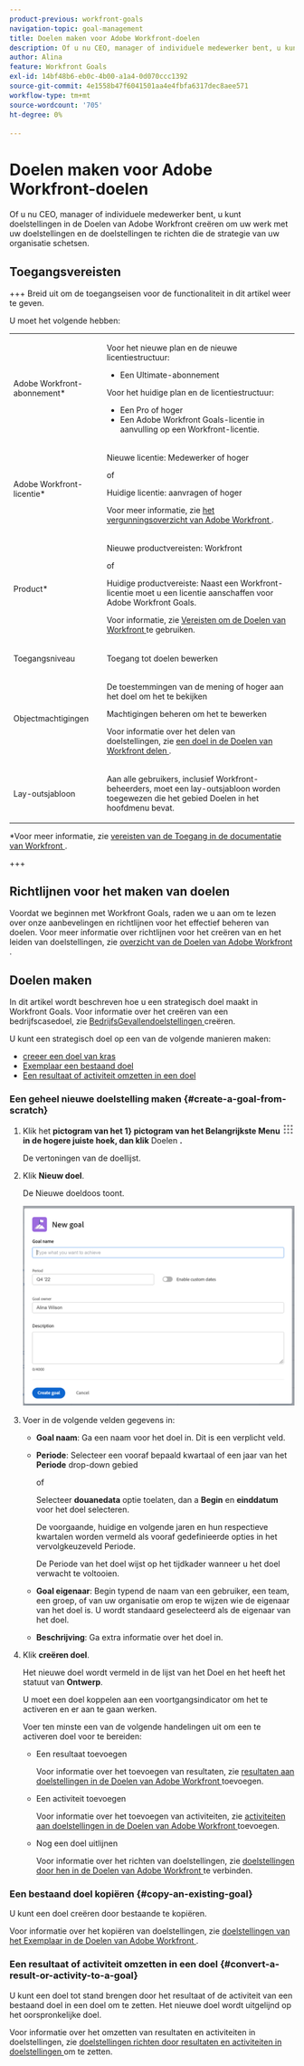 ```yaml
---
product-previous: workfront-goals
navigation-topic: goal-management
title: Doelen maken voor Adobe Workfront-doelen
description: Of u nu CEO, manager of individuele medewerker bent, u kunt doelstellingen in de Doelen van Adobe Workfront creëren om uw werk met uw doelstellingen en de doelstellingen te richten die de strategie van uw organisatie schetsen.
author: Alina
feature: Workfront Goals
exl-id: 14bf48b6-eb0c-4b00-a1a4-0d070ccc1392
source-git-commit: 4e1558b47f6041501aa4e4fbfa6317dec8aee571
workflow-type: tm+mt
source-wordcount: '705'
ht-degree: 0%

---
```


# Doelen maken voor Adobe Workfront-doelen

<!--Audited for P&P only: 4/2025-->

Of u nu CEO, manager of individuele medewerker bent, u kunt doelstellingen in de Doelen van Adobe Workfront creëren om uw werk met uw doelstellingen en de doelstellingen te richten die de strategie van uw organisatie schetsen.

## Toegangsvereisten

+++ Breid uit om de toegangseisen voor de functionaliteit in dit artikel weer te geven.

U moet het volgende hebben:

<table style="table-layout:auto">
<col>
</col>
<col>
</col>
<tbody>
 <tr> 
   <td role="rowheader">Adobe Workfront-abonnement*</td> 
   <td> 
   <p>Voor het nieuwe plan en de nieuwe licentiestructuur:
  <ul><li>Een Ultimate-abonnement </li></ul>
   </p>
<p>Voor het huidige plan en de licentiestructuur: 
<ul><li> Een Pro of hoger </li>
  <li>Een Adobe Workfront Goals-licentie in aanvulling op een Workfront-licentie.</li></ul></p>
   </td>  
  </tr>
 <tr>
 <tr>
 <td role="rowheader">Adobe Workfront-licentie*</td>
 <td>
 <p>Nieuwe licentie: Medewerker of hoger</p>
 of
 <p>Huidige licentie: aanvragen of hoger</p> <p>Voor meer informatie, zie <a href="../../administration-and-setup/add-users/access-levels-and-object-permissions/wf-licenses.md" class="MCXref xref"> het vergunningsoverzicht van Adobe Workfront </a>.</p> </td>
 </tr>
 <tr>
 <td role="rowheader">Product*</td>
 <td>
  <p> Nieuwe productvereisten: Workfront</p>
 <p>of</p>
  <p>Huidige productvereiste: Naast een Workfront-licentie moet u een licentie aanschaffen voor Adobe Workfront Goals. </p> <p>Voor informatie, zie <a href="../../workfront-goals/goal-management/access-needed-for-wf-goals.md" class="MCXref xref"> Vereisten om de Doelen van Workfront </a> te gebruiken. </p> </td>
 </tr>
 <tr>
 <td role="rowheader">Toegangsniveau</td>
 <td> <p>Toegang tot doelen bewerken</p> </td>
 </tr>
 <tr data-mc-conditions="">
 <td role="rowheader">Objectmachtigingen</td>
 <td>
  <div>
  <p>De toestemmingen van de mening of hoger aan het doel om het te bekijken</p>
  <p>Machtigingen beheren om het te bewerken</p>
  <p>Voor informatie over het delen van doelstellingen, zie <a href="../../workfront-goals/workfront-goals-settings/share-a-goal.md" class="MCXref xref"> een doel in de Doelen van Workfront delen </a>. </p>
  </div> </td>
 </tr>
<tr>
   <td role="rowheader"><p>Lay-outsjabloon</p></td>
   <td> <p>Aan alle gebruikers, inclusief Workfront-beheerders, moet een lay-outsjabloon worden toegewezen die het gebied Doelen in het hoofdmenu bevat. </p>  
</td>
  </tr>
</tbody>
</table>

*Voor meer informatie, zie [ vereisten van de Toegang in de documentatie van Workfront ](/help/quicksilver/administration-and-setup/add-users/access-levels-and-object-permissions/access-level-requirements-in-documentation.md).

+++

## Richtlijnen voor het maken van doelen

Voordat we beginnen met Workfront Goals, raden we u aan om te lezen over onze aanbevelingen en richtlijnen voor het effectief beheren van doelen. Voor meer informatie over richtlijnen voor het creëren van en het leiden van doelstellingen, zie [ overzicht van de Doelen van Adobe Workfront ](../../workfront-goals/goal-management/wf-goals-overview.md).

## Doelen maken

In dit artikel wordt beschreven hoe u een strategisch doel maakt in Workfront Goals. Voor informatie over het creëren van een bedrijfscasedoel, zie [ BedrijfsGevallendoelstellingen ](../../manage-work/projects/define-a-business-case/create-business-case-goals.md) creëren.

U kunt een strategisch doel op een van de volgende manieren maken:

* [ creeer een doel van kras ](#create-a-goal-from-scratch)
* [ Exemplaar een bestaand doel ](#copy-an-existing-goal)
* [Een resultaat of activiteit omzetten in een doel](#convert-a-result-or-activity-to-a-goal)

### Een geheel nieuwe doelstelling maken {#create-a-goal-from-scratch}

<!--
Creating goals differs depending on what environment you use.

#### Create a goal from scratch in the Production environment 


1. Click the **Main Menu** icon ![Main Menu icon](assets/main-menu-icon.png) in the upper right corner, then click **Goals**.

   (!-- Add this when Shell is available to all: or (if available), click the **Main Menu** icon ![Main menu icon](../goal-management/assets/three-line-main-menu-icon.png) in the upper-left corner)
   -)

   The Goal List displays.

1. (Conditional) Click **Goal List**, **Graphs**, **Pulse**, or **Check-in** in the left pane, then click **Add Goal** in the upper-right corner of the page. The Add Goal box displays.

   ![Add goal box](assets/add-goal-box-350x235.png)

   >[!TIP]
   >
   >You can add a goal from any section in Workfront Goals. The process for creating a goal is identical regardless of the section you choose to add the goal from.

1. Start typing what you want to achieve in the **Goal** field. This is the name of the goal and a required field. 
1. Select a time period when the goal should be executed in the **Period** drop-down menu. This is a pre-filled field. The default is the current quarter.

   Select from the following predefined options:

   * The current year
   * The quarters of the current year
   * The next two years
   * The quarters of the next two years

   Or

   Click **Define custom dates** to select a custom time frame. 

1. (Conditional) Select a **Start date** and an **End date** for your goal, if you clicked **Define custom dates**.

   >[!TIP]
   >
   >* You can create a goal with dates in any time period, including up to 2 years in the past. 
   >* When defining custom dates, they are constrained by the initial date you selected. So if you select quarter and then custom dates, you can't go beyond that quarter.

1. (Optional) Click **Reset custom dates** to return to the predefined options.

   >[!TIP]
   >
   >We recommend that everyone in your organization selects the same timeframes for similar goals or goals that are aligned. This provides better alignment between goals and ensures that everyone's work supports your over-arching strategy.

1. (Optional) Click your name in the **Owner** field, if you want to indicate someone else as the owner of the goal. By default, you are the owner of goals you create. 
1. Start typing the name of a user, team, group, or the name of your organization in the **Owner** field, then select it when it displays in the list. You can have only one owner for a goal. 
1. (Optional) Enter a **Description** for the goal. This field is optional. 
1. Click **Save**.

   The status of the new goal is Draft.

   >[!IMPORTANT]
   >
   >You must associate a goal with a progress indicator to activate it and start working on it. 
   >
   >Do at least one of the following to be able to activate a goal: 
   >
   >* Add a Result
   >
   >  For information about adding results, see [Add results to goals in Adobe Workfront Goals](../../workfront-goals/results-and-activities/add-results-to-goals.md).
   >   
   >* Add an Activity
   >   
   >  For information about adding activities, see [Add activities to goals in Adobe Workfront Goals](../../workfront-goals/results-and-activities/add-activities-to-goals.md). 
   >   
   >* Align another goal to it
   >   
   >  For information about aligning goals, see [Align goals by connecting them in Adobe Workfront Goals](../../workfront-goals/goal-alignment/align-goals-by-connecting-them.md).

1. Click the **X** icon in the upper-right of the Goal Details panel to close it.

-->

1. Klik het **pictogram van het 1} pictogram van het Belangrijkste Menu ![ ](assets/main-menu-icon.png) in de hogere juiste hoek, dan klik** Doelen **.**

   <!-- Add this when Shell is available to all: or (if available), click the **Main Menu** icon ![Main menu icon](../goal-management/assets/three-line-main-menu-icon.png) in the upper-left corner)
   -->

   De vertoningen van de doellijst.
1. Klik **Nieuw doel**.

   De Nieuwe doeldoos toont.

   ![ Nieuwe doeldoos ](assets/new-goal-box-unshimmed.png)

1. Voer in de volgende velden gegevens in:
   * **Goal naam**: Ga een naam voor het doel in. Dit is een verplicht veld.
   * **Periode**: Selecteer een vooraf bepaald kwartaal of een jaar van het **Periode** drop-down gebied

     of

     Selecteer **douanedata** optie toelaten, dan a **Begin** en **einddatum** voor het doel selecteren.

     De voorgaande, huidige en volgende jaren en hun respectieve kwartalen worden vermeld als vooraf gedefinieerde opties in het vervolgkeuzeveld Periode.

     De Periode van het doel wijst op het tijdkader wanneer u het doel verwacht te voltooien.

   * **Goal eigenaar**: Begin typend de naam van een gebruiker, een team, een groep, of van uw organisatie om erop te wijzen wie de eigenaar van het doel is. U wordt standaard geselecteerd als de eigenaar van het doel.
   * **Beschrijving**: Ga extra informatie over het doel in.
1. Klik **creëren doel**.

   Het nieuwe doel wordt vermeld in de lijst van het Doel en het heeft het statuut van **Ontwerp**.

   U moet een doel koppelen aan een voortgangsindicator om het te activeren en er aan te gaan werken.

   Voer ten minste een van de volgende handelingen uit om een te activeren doel voor te bereiden:
   * Een resultaat toevoegen

     Voor informatie over het toevoegen van resultaten, zie [ resultaten aan doelstellingen in de Doelen van Adobe Workfront ](../results-and-activities/add-results-to-goals.md) toevoegen.
   * Een activiteit toevoegen

     Voor informatie over het toevoegen van activiteiten, zie [ activiteiten aan doelstellingen in de Doelen van Adobe Workfront ](../results-and-activities/add-activities-to-goals.md) toevoegen.
   * Nog een doel uitlijnen

     Voor informatie over het richten van doelstellingen, zie [ doelstellingen door hen in de Doelen van Adobe Workfront ](../goal-alignment/align-goals-by-connecting-them.md) te verbinden.


### Een bestaand doel kopiëren {#copy-an-existing-goal}

U kunt een doel creëren door bestaande te kopiëren.

Voor informatie over het kopiëren van doelstellingen, zie [ doelstellingen van het Exemplaar in de Doelen van Adobe Workfront ](../../workfront-goals/goal-management/copy-goals.md).

### Een resultaat of activiteit omzetten in een doel {#convert-a-result-or-activity-to-a-goal}

U kunt een doel tot stand brengen door het resultaat of de activiteit van een bestaand doel in een doel om te zetten. Het nieuwe doel wordt uitgelijnd op het oorspronkelijke doel.

Voor informatie over het omzetten van resultaten en activiteiten in doelstellingen, zie [ doelstellingen richten door resultaten en activiteiten in doelstellingen ](../../workfront-goals/goal-alignment/align-goals-by-converting-results-activities.md) om te zetten.

